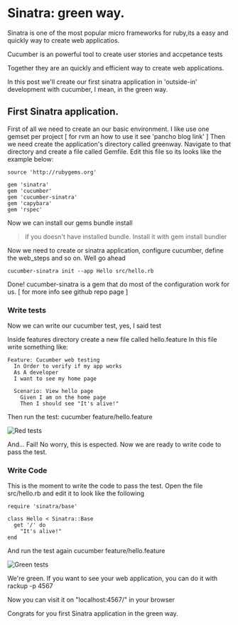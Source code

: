 # Sinatra: green way.

Sinatra is one of the most popular micro frameworks for ruby,its a easy and
quickly way to create web applicatios.

Cucumber is an powerful tool to create user stories and accpetance tests

Together they are an quickly and efficient way to create web applications.

In this post we'll create our first sinatra application in 'outside-in' development with cucumber, I mean, in the green way.

## First Sinatra application.

First of all we need to create an our basic environment.
I like use one gemset per project [ for rvm an how to use it see 'pancho blog link' ]
Then we need create the application's directory called greenway. Navigate to that
directory and create a file called Gemfile. Edit this file so its looks like
the example below:

    source 'http://rubygems.org'
    
    gem 'sinatra'
    gem 'cucumber'
    gem 'cucumber-sinatra'
    gem 'capybara'
    gem 'rspec'

Now we can install our gems
    bundle install

> if you doesn't have installed bundle. Install it with
    gem install bundler

Now we need to create or sinatra application, configure cucumber, define
the web_steps and so on. Well go ahead

    cucumber-sinatra init --app Hello src/hello.rb

Done! cucumber-sinatra is a gem that do most of the configuration work for us. [ for
more info see github repo page ]

### Write tests

Now we can write our cucumber test, yes, I said test

Inside features directory create a new file called hello.feature
In this file write something like:

    Feature: Cucumber web testing
      In Order to verify if my app works
      As A developer
      I want to see my home page

      Scenario: View hello page
        Given I am on the home page
        Then I should see "It's alive!"

Then run the test:
    cucumber feature/hello.feature

![Red tests](https://github.com/ovargas27/sinatra-green_way/blob/master/sinatra_red_tests.jpg?raw=true)

And... Fail!
No worry, this is espected. Now we are ready to write code to pass the test.

### Write Code

This is the moment to write the code to pass the test. Open the file src/hello.rb and edit it to look like the following

    require 'sinatra/base'

    class Hello < Sinatra::Base
      get '/' do
        "It's alive!"
    end

And run the test again 
    cucumber feature/hello.feature

![Green tests](https://github.com/ovargas27/sinatra-green_way/blob/master/sinatra_green_tests.jpg?raw=true)

We're green. If you want to see your web application, you can do it with
   rackup -p 4567

Now you can visit it on "localhost:4567/" in your browser

Congrats for you first Sinatra application in the green way.
